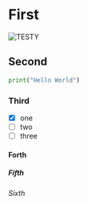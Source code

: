 # First
![TESTY](https://encrypted-tbn0.gstatic.com/images?q=tbn:ANd9GcSqQXCfw2Ulfrfe1xG2NGkSe7FOnT0h9AEjcQ&s)
## Second
``` python
print("Hello World")
```
### Third
- [x] one
- [ ] two
- [ ] three
#### Forth
##### Fifth
###### Sixth
